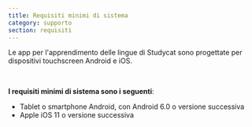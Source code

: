 ```yaml
---
title: Requisiti minimi di sistema
category: supporto 
section: requisiti
---
```

Le app per l'apprendimento delle lingue di Studycat sono progettate per dispositivi touchscreen Android e iOS.

 

**I requisiti minimi di sistema sono i seguenti**:

* Tablet o smartphone Android, con Android 6\.0 o versione successiva
* Apple iOS 11 o versione successiva